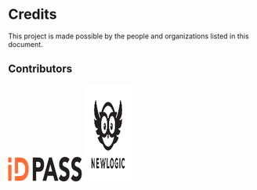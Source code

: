# Credits

This project is made possible by the people and organizations listed in this document.

## Contributors

<img src="docs/images/id_pass_logo.svg" width="150" height="50">

<img src="docs/images/newlogic_logo.svg" width="100" height="200">
